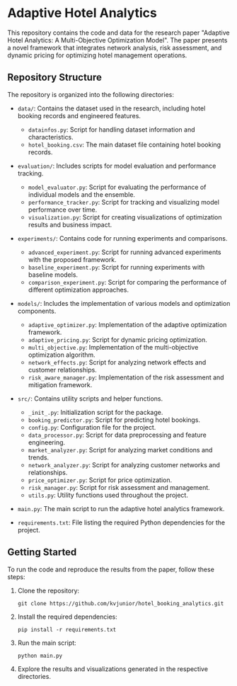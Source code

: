 # Adaptive Hotel Analytics

This repository contains the code and data for the research paper "Adaptive Hotel Analytics: A Multi-Objective Optimization Model". The paper presents a novel framework that integrates network analysis, risk assessment, and dynamic pricing for optimizing hotel management operations.

## Repository Structure

The repository is organized into the following directories:

- `data/`: Contains the dataset used in the research, including hotel booking records and engineered features.
  - `datainfos.py`: Script for handling dataset information and characteristics.
  - `hotel_booking.csv`: The main dataset file containing hotel booking records.

- `evaluation/`: Includes scripts for model evaluation and performance tracking.
  - `model_evaluator.py`: Script for evaluating the performance of individual models and the ensemble.
  - `performance_tracker.py`: Script for tracking and visualizing model performance over time.
  - `visualization.py`: Script for creating visualizations of optimization results and business impact.

- `experiments/`: Contains code for running experiments and comparisons.
  - `advanced_experiment.py`: Script for running advanced experiments with the proposed framework.
  - `baseline_experiment.py`: Script for running experiments with baseline models.
  - `comparison_experiment.py`: Script for comparing the performance of different optimization approaches.

- `models/`: Includes the implementation of various models and optimization components.
  - `adaptive_optimizer.py`: Implementation of the adaptive optimization framework.
  - `adaptive_pricing.py`: Script for dynamic pricing optimization.
  - `multi_objective.py`: Implementation of the multi-objective optimization algorithm.
  - `network_effects.py`: Script for analyzing network effects and customer relationships.
  - `risk_aware_manager.py`: Implementation of the risk assessment and mitigation framework.

- `src/`: Contains utility scripts and helper functions.
  - `_init_.py`: Initialization script for the package.
  - `booking_predictor.py`: Script for predicting hotel bookings.
  - `config.py`: Configuration file for the project.
  - `data_processor.py`: Script for data preprocessing and feature engineering.
  - `market_analyzer.py`: Script for analyzing market conditions and trends.
  - `network_analyzer.py`: Script for analyzing customer networks and relationships.
  - `price_optimizer.py`: Script for price optimization.
  - `risk_manager.py`: Script for risk assessment and management.
  - `utils.py`: Utility functions used throughout the project.
- `main.py`: The main script to run the adaptive hotel analytics framework.
- `requirements.txt`: File listing the required Python dependencies for the project.

## Getting Started

To run the code and reproduce the results from the paper, follow these steps:

1. Clone the repository:
   ```
   git clone https://github.com/kvjunior/hotel_booking_analytics.git
   ```

2. Install the required dependencies:
   ```
   pip install -r requirements.txt
   ```

3. Run the main script:
   ```
   python main.py
   ```

4. Explore the results and visualizations generated in the respective directories.
